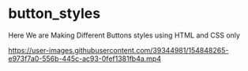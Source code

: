 # button_styles

Here We are Making Different Buttons styles using HTML and CSS only


https://user-images.githubusercontent.com/39344981/154848265-e973f7a0-556b-445c-ac93-0fef1381fb4a.mp4

